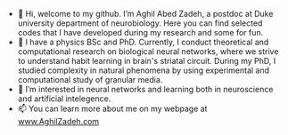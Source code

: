- 👋 Hi, welcome to my github. I’m Aghil Abed Zadeh, a postdoc at Duke university department of neurobiology. Here you can find selected codes that I have developed during my research and some for fun.
- 👀 I have a physics BSc and PhD. Currently, I conduct theoretical and computational research on biological neural networks, where we strive to understand habit learning in brain's striatal circuit. During my PhD, I studied complexity in natural phenomena by using experimental and computational study of granular media.
- 🌱 I’m interested in neural networks and learning both in neuroscience and artificial intelegence.  
- 📫 You can learn more about me on my webpage at www.AghilZadeh.com

<!---
AghilZadeh/AghilZadeh is a ✨ special ✨ repository because its `README.md` (this file) appears on your GitHub profile.
You can click the Preview link to take a look at your changes.
--->
